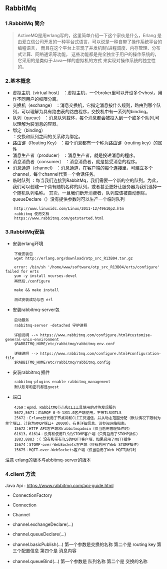 ## RabbitMq
### 1.RabbitMq 简介
> ActiveMQ是用erlang写的，这里简单介绍一下这个家伙是什么，Erlang 是由爱立信公司开发的一种平台式语言，可以说是一种自带了操作系统平台的编程语言，
  而且在这个平台上实现了并发机制\进程调度、内存管理、分布式计算、网络通讯等功能，
  这些功能都是完全独立于用户的操作系统的，它采用的是类似于Java一样的虚拟机的方式
  来实现对操作系统的独立性的。
  
### 2.基本概念
- 虚拟主机（virtual host）
    ：虚拟主机，一个broker里可以开设多个vhost，用作不同用户的权限分离。
- 交换机（exchange）
    ：消息交换机，它指定消息按什么规则，路由到哪个队列，可以理解为具有路由表的路由程序，交换机中有一系列的binding。
- 队列（queue）
    ：消息队列载体，每个消息都会被投入到一个或多个队列,可以理解为装消息的容器。
- 绑定（binding）  
    ：交换和队列之间的关系称为绑定。
- 路由键（Routing Key）
    ：每个消息都有一个称为路由键（routing key）的属性
- 消息生产者（producer）
    ：消息生产者，就是投递消息的程序。
- 消息消费者（consumer）
    ：消息消费者，就是接受消息的程序。
- 消息通道（channel）
    ：消息通道，在客户端的每个连接里，可建立多个channel，每个channel代表一个会话任务。
- 临时队列
    ：每当我们连接到RabbitMq，我们需要一个新的空的队列。为此，我们可以创建一个具有随机名称的队列，或者甚至更好让服务器为我们选择一个随机队列名称。
     其次，一旦我们断开消费者，队列应该被自动删除。
     queueDeclare（）没有提供参数时可以生产一个临时队列 
``` 
    http://www.linuxidc.com/Linux/2011-12/49610p2.htm
    rabbitmq 使用文档
    https://www.rabbitmq.com/getstarted.html
```    
### 3.RabbitMq安装  

- 安装erlang环境
```
    下载安装包
    wget http://erlang.org/download/otp_src_R13B04.tar.gz
    
    error: /bin/sh '/home/www/software/otp_src_R13B04/erts/configure' failed for erts
    yum -y install ncurses-devel
    再然后./configure
    
    make && make install
    
    测试安装成功与否 erl     
``` 
- 安装rabbitmq-server包
``` 
    启动服务
    rabbitmq-server -detached 守护进程
    
    详细说明 --> https://www.rabbitmq.com/configure.html#customise-general-unix-environment
    $RABBITMQ_HOME/etc/rabbitmq/rabbitmq-env.conf
    
    详细说明 --> https://www.rabbitmq.com/configure.html#configuration-file
    $RABBITMQ_HOME/etc/rabbitmq/rabbitmq.config
```
- 安装rabbitmq 插件
```
    rabbitmq-plugins enable rabbitmq_management
    默认账号和密码都是guest
```

- 端口
```
    4369：epmd，RabbitMQ节点和CLI工具使用的对等发现服务
    5672,5671：由AMQP 0-9-1和1.0客户端使用，不带TLS和TLS
    25672：Erlang分发用于节点间和CLI工具通信，并从动态范围分配（默认情况下限制为单个端口，计算为AMQP端口+ 20000）。有关详细信息，请参阅网络指南。
    15672：HTTP API客户端和rabbitmqadmin（仅当启用管理插件时）
    61613，61614：没有和使用TLS的STOMP客户端（只有启用了STOMP插件）
    1883,8883 :( 没有和带有TLS的MQTT客户端，如果启用了MQTT插件
    15674：STOMP-over-WebSockets客户端（只有启用了Web STOMP插件）
    15675：MQTT-over-WebSockets客户端（仅当启用了Web MQTT插件时
```
注意 erlang的版本与abbitmq-server的版本

### 4.client 方法
Java Api : https://www.rabbitmq.com/api-guide.html
- ConnectionFactory
    
- Connection

- Channel

- channel.exchangeDeclare(...)

- channel.queueDeclare(...)

- channel.basicPublish(...)
    第一个参数是交换的名称
    第二个是 routing key
    第三个配置信息
    第四个是 消息内容
    
- channel.queueBind(...)
    第一个参数是 队列名称
    第二个是 交换的名称